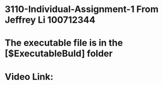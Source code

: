 # 3110-Individual-Assignment-1 From Jeffrey Li 100712344

# The executable file is in the [$ExecutableBuld] folder

# Video Link:


